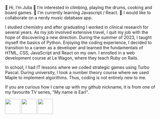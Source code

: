 👋 Hi, I’m Julia
👀 I’m interested in climbing, playing the drums, cooking and board games.
🌱 I’m currently learning Javascript / React.
💞️ I would like to collaborate on a nerdy music database app.

I studied chemistry and after graduating I worked in clinical research for several years. As my job involved extensive travel, I quit my job with the hope of discovering a new direction. During the summer of 2023, I taught myself the basics of Python. Enjoying the coding experience, I decided to transition to a career as a developer and learned the fundamentals of HTML, CSS, JavaScript and React on my own. I enrolled in a web development course at Le Wagon, where they teach Ruby on Rails.

In school, I had IT lessons where we coded strategic games using Turbo Pascal. During university, I took a number theory course where we used Maple to implement algorithms. Thus, coding is not entirely new to me.

If you are curious how I came up with my github nickname, it is from one of my favourite TV series, "My name is Earl".

<img src="https://cdn.jsdelivr.net/gh/devicons/devicon/icons/html5/html5-original.svg" width=50px />
<img src="https://cdn.jsdelivr.net/gh/devicons/devicon/icons/css3/css3-original.svg" width=50px />
<img src="https://cdn.jsdelivr.net/gh/devicons/devicon/icons/javascript/javascript-original.svg" width=50px />
